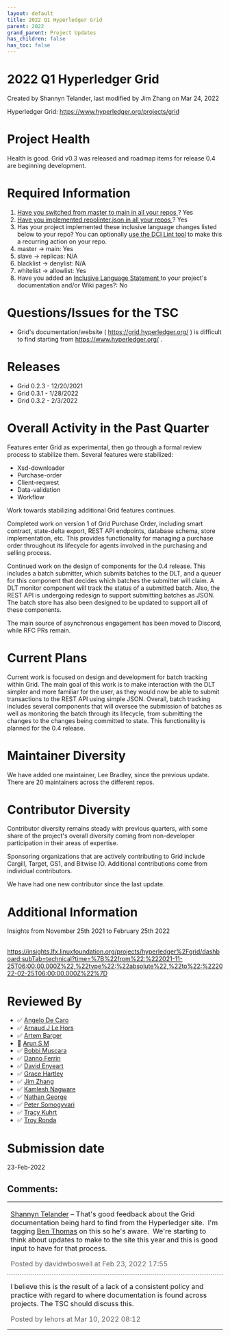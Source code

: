 ```yaml
---
layout: default
title: 2022 Q1 Hyperledger Grid
parent: 2022
grand_parent: Project Updates
has_children: false
has_toc: false
---
```


# 2022 Q1 Hyperledger Grid

Created by Shannyn Telander, last modified by Jim Zhang on Mar 24, 2022

<span style="letter-spacing: 0.0px;"> </span> Hyperledger Grid:
<a href="https://www.hyperledger.org/projects/grid" class="external-link" rel="nofollow"><span>https://www.hyperledger.org/projects/grid</span></a>  

# Project Health

Health is good. Grid v0.3 was released and roadmap items for release 0.4
are beginning development.

# Required Information

1.  <a href="https://wiki.hyperledger.org/display/TSC/Projects+have+two+quarters+to+comply+with+common+repo+structure?focusedCommentId=41591637#comment-41591637" rel="nofollow"><span>Have you switched from master to main in all your
repos </span></a> ? Yes 
2.  <a href="https://wiki.hyperledger.org/display/TSC/Common+Repo+structure" rel="nofollow"><span>Have you implemented repolinter.json in all your
repos </span></a> ? Yes
3.  Has your project implemented these inclusive language changes listed
below to your repo? You can optionally
<a href="https://github.com/petermetz/gh-action-dci-lint#usage" class="external-link" rel="nofollow"><span>use the DCI Lint tool</span></a> to make this a recurring action on your repo.
1.  master → main: Yes
2.  slave → replicas: N/A
3.  blacklist → denylist: N/A
4.  whitelist → allowlist: Yes
4.  Have you added an <a href="https://wiki.hyperledger.org/display/TSC/Inclusive+Language+Example" rel="nofollow"><span>Inclusive Language Statement </span></a> to
your project's documentation and/or Wiki pages?: No

# Questions/Issues for the TSC

-   Grid's documentation/website (
<a href="https://grid.hyperledger.org/" class="external-link" rel="nofollow">https://grid.hyperledger.org/</a> ) is difficult to
find starting from
<a href="https://www.hyperledger.org/" class="external-link" rel="nofollow">https://www.hyperledger.org/</a> . 

# Releases

-   Grid 0.2.3 - 12/20/2021
-   Grid 0.3.1 - 1/28/2022
-   Grid 0.3.2 - 2/3/2022

# Overall Activity in the Past Quarter

Features enter Grid as experimental, then go through a formal review
process to stabilize them. Several features were stabilized:

-   Xsd-downloader
-   Purchase-order
-   Client-reqwest
-   Data-validation
-   Workflow

Work towards stabilizing additional Grid features continues.

Completed work on version 1 of Grid Purchase Order, including smart
contract, state-delta export, REST API endpoints, database schema, store
implementation, etc. This provides functionality for managing a purchase
order throughout its lifecycle for agents involved in the purchasing and
selling process.

Continued work on the design of components for the 0.4 release. This
includes a batch submitter, which submits batches to the DLT, and a
queuer for this component that decides which batches the submitter will
claim. A DLT monitor component will track the status of a submitted
batch. Also, the REST API is undergoing redesign to support submitting
batches as JSON. The batch store has also been designed to be updated to
support all of these components. 

The main source of asynchronous engagement has been moved to Discord,
while RFC PRs remain.

# Current Plans

Current work is focused on design and development for batch tracking
within Grid. The main goal of this work is to make interaction with the
DLT simpler and more familiar for the user, as they would now be able to
submit transactions to the REST API using simple JSON. Overall, batch
tracking includes several components that will oversee the submission of
batches as well as monitoring the batch through its lifecycle, from
submitting the changes to the changes being committed to state. This
functionality is planned for the 0.4 release.

# Maintainer Diversity

We have added one maintainer, Lee Bradley, since the previous update.
There are 20 maintainers across the different repos. 

# Contributor Diversity

Contributor diversity remains steady with previous quarters, with some
share of the project's overall diversity coming from non-developer
participation in their areas of expertise. 

Sponsoring organizations that are actively contributing to Grid include
Cargill, Target, GS1, and Bitwise IO. Additional contributions come from
individual contributors. 

We have had one new contributor since the last update.

# Additional Information

Insights from November 25th 2021 to February 25th 2022

  <a href="https://insights.lfx.linuxfoundation.org/projects/hyperledger%2Fgrid/dashboard;subTab=technical?time=%7B%22from%22:%222021-11-25T06:00:00.000Z%22,%22type%22:%22absolute%22,%22to%22:%222022-02-25T06:00:00.000Z%22%7D" class="external-link" rel="nofollow"><span>https://insights.lfx.linuxfoundation.org/projects/hyperledger%2Fgrid/dashboard;subTab=technical?time=%7B%22from%22:%222021-11-25T06:00:00.000Z%22,%22type%22:%22absolute%22,%22to%22:%222022-02-25T06:00:00.000Z%22%7D</span></a>

# Reviewed By

-   ✅ <span class="placeholder-inline-tasks">
<a href="https://wiki.hyperledger.org/display/~angelo.decaro" class="confluence-userlink user-mention" data-username="angelo.decaro" data-linked-resource-id="16327529" data-linked-resource-version="1" data-linked-resource-type="userinfo" data-base-url="https://wiki.hyperledger.org">Angelo De Caro</a></span>
-   ✅ <span class="placeholder-inline-tasks">
<a href="https://wiki.hyperledger.org/display/~lehors" class="confluence-userlink user-mention" data-username="lehors" data-linked-resource-id="2394240" data-linked-resource-version="1" data-linked-resource-type="userinfo" data-base-url="https://wiki.hyperledger.org">Arnaud J Le Hors</a></span>
-   ✅ <span class="placeholder-inline-tasks">
<a href="https://wiki.hyperledger.org/display/~C0rWin" class="confluence-userlink user-mention" data-username="C0rWin" data-linked-resource-id="13865321" data-linked-resource-version="1" data-linked-resource-type="userinfo" data-base-url="https://wiki.hyperledger.org">Artem Barger</a></span>
-   🔲 <span class="placeholder-inline-tasks">
<a href="https://wiki.hyperledger.org/display/~arsulegai" class="confluence-userlink user-mention" data-username="arsulegai" data-linked-resource-id="6427759" data-linked-resource-version="2" data-linked-resource-type="userinfo" data-base-url="https://wiki.hyperledger.org">Arun S M</a> </span>
-   ✅ <span class="placeholder-inline-tasks">
<a href="https://wiki.hyperledger.org/display/~Bobbijn" class="confluence-userlink user-mention" data-username="Bobbijn" data-linked-resource-id="2393198" data-linked-resource-version="2" data-linked-resource-type="userinfo" data-base-url="https://wiki.hyperledger.org">Bobbi Muscara</a></span>
-   ✅ <span class="placeholder-inline-tasks">
<a href="https://wiki.hyperledger.org/display/~shemnon" class="confluence-userlink user-mention" data-username="shemnon" data-linked-resource-id="20022118" data-linked-resource-version="2" data-linked-resource-type="userinfo" data-base-url="https://wiki.hyperledger.org">Danno Ferrin</a>  </span>
-   ✅ <span class="placeholder-inline-tasks">
<a href="https://wiki.hyperledger.org/display/~denyeart" class="confluence-userlink user-mention" data-username="denyeart" data-linked-resource-id="2392864" data-linked-resource-version="1" data-linked-resource-type="userinfo" data-base-url="https://wiki.hyperledger.org">David Enyeart</a></span>
-   ✅ <span class="placeholder-inline-tasks">
<a href="https://wiki.hyperledger.org/display/~grace.hartley" class="confluence-userlink user-mention" data-username="grace.hartley" data-linked-resource-id="16324128" data-linked-resource-version="1" data-linked-resource-type="userinfo" data-base-url="https://wiki.hyperledger.org">Grace Hartley</a></span>
-   ✅ <span class="placeholder-inline-tasks">
<a href="https://wiki.hyperledger.org/display/~jimthematrix" class="confluence-userlink user-mention" data-username="jimthematrix" data-linked-resource-id="58854075" data-linked-resource-version="1" data-linked-resource-type="userinfo" data-base-url="https://wiki.hyperledger.org">Jim Zhang</a> </span>
-   ✅ <span class="placeholder-inline-tasks">
<a href="https://wiki.hyperledger.org/display/~knagware9" class="confluence-userlink user-mention" data-username="knagware9" data-linked-resource-id="2393468" data-linked-resource-version="1" data-linked-resource-type="userinfo" data-base-url="https://wiki.hyperledger.org">Kamlesh Nagware</a></span>
-   ✅ <span class="placeholder-inline-tasks">
<a href="https://wiki.hyperledger.org/display/~nage" class="confluence-userlink user-mention" data-username="nage" data-linked-resource-id="2393038" data-linked-resource-version="1" data-linked-resource-type="userinfo" data-base-url="https://wiki.hyperledger.org">Nathan George</a></span>
-   ✅ <span class="placeholder-inline-tasks">
<a href="https://wiki.hyperledger.org/display/~gl7doqu97svck56tzyjzzhxj" class="confluence-userlink user-mention" data-username="gl7doqu97svck56tzyjzzhxj" data-linked-resource-id="24779271" data-linked-resource-version="1" data-linked-resource-type="userinfo" data-base-url="https://wiki.hyperledger.org">Peter Somogyvari</a></span>
-   ✅ <span class="placeholder-inline-tasks">
<a href="https://wiki.hyperledger.org/display/~tkuhrt" class="confluence-userlink user-mention" data-username="tkuhrt" data-linked-resource-id="1180151" data-linked-resource-version="2" data-linked-resource-type="userinfo" data-base-url="https://wiki.hyperledger.org">Tracy Kuhrt</a> </span>
-   ✅ <span class="placeholder-inline-tasks">
<a href="https://wiki.hyperledger.org/display/~troyronda" class="confluence-userlink user-mention" data-username="troyronda" data-linked-resource-id="9110618" data-linked-resource-version="2" data-linked-resource-type="userinfo" data-base-url="https://wiki.hyperledger.org">Troy Ronda</a> </span>

# <span class="placeholder-inline-tasks">Submission date </span>

<span class="placeholder-inline-tasks"> 23-Feb-2022 </span>



## Comments:

<table data-border="0" width="100%">
<colgroup>
<col style="width: 100%" />
</colgroup>
<tbody>
<tr class="odd">
<td><span id="comment-62241065"></span>
<p><a href="https://wiki.hyperledger.org/display/~satelander" class="confluence-userlink user-mention" data-username="satelander" data-linked-resource-id="13865151" data-linked-resource-version="1" data-linked-resource-type="userinfo" data-base-url="https://wiki.hyperledger.org">Shannyn Telander</a> –
That's good feedback about the Grid documentation being hard to find
from the Hyperledger site.  I'm tagging <a href="https://wiki.hyperledger.org/display/~b.thomas" class="confluence-userlink user-mention" data-username="b.thomas" data-linked-resource-id="62238877" data-linked-resource-version="1" data-linked-resource-type="userinfo" data-base-url="https://wiki.hyperledger.org">Ben Thomas</a> on this so
he's aware.  We're starting to think about updates to make to the site
this year and this is good input to have for that process.</p>
<div class="smallfont" data-align="left" style="color: #666666; width: 98%; margin-bottom: 10px;">
 Posted by davidwboswell
at Feb 23, 2022 17:55 </div ></td>
</tr>
<tr class="even">
<td style="border-top: 1px dashed #666666"><span id="comment-62243338"></span>
<p>I believe this is the result of a lack of a consistent policy and
practice with regard to where documentation is found across projects.
The TSC should discuss this.</p>
<div class="smallfont" data-align="left" style="color: #666666; width: 98%; margin-bottom: 10px;">
Posted by lehors at Mar
10, 2022 08:12 </div ></td>
</tr>
</tbody>
</table>




